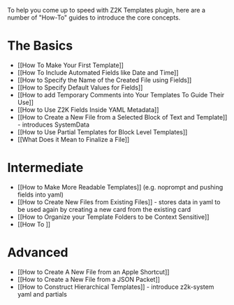 To help you come up to speed with Z2K Templates plugin, here are a number of "How-To" guides to introduce the core concepts.
# The Basics
- [[How To Make Your First Template]]
- [[How To Include Automated Fields like Date and Time]]
- [[How to Specify the Name of the Created File using Fields]]
- [[How to Specify Default Values for Fields]]
- [[How to add Temporary Comments into Your Templates To Guide Their Use]]
- [[How to Use Z2K Fields Inside YAML Metadata]]
- [[How to Create a New File from a Selected Block of Text and Template]] - introduces SystemData
- [[How to Use Partial Templates for Block Level Templates]]
- [[What Does it Mean to Finalize a File]]

# Intermediate
- [[How to Make More Readable Templates]] (e.g. noprompt and pushing fields into yaml)
- [[How to Create New Files from Existing Files]] - stores data in yaml to be used again by creating a new card from the existing card
- [[How to Organize your Template Folders to be Context Sensitive]]
- [[How To ]]

# Advanced
- [[How to Create A New File from an Apple Shortcut]]
- [[How to Create a New File from a JSON Packet]]
- [[How to Construct Hierarchical Templates]] - introduce z2k-system yaml and partials

